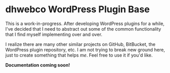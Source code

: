 # dhwebco WordPress Plugin Base

This is a work-in-progress. After developing WordPress plugins for a while, I've decided that I need to abstract out some of the common functionality that I find myself implementing over and over.

I realize there are many other similar projects on GitHub, BitBucket, the WordPress plugin repository, etc. I am not trying to break new ground here, just to create something that helps *me*. Feel free to use it if you'd like.

**Documentation coming soon!**